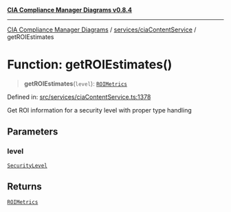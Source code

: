 [**CIA Compliance Manager Diagrams v0.8.4**](../../../README.md)

***

[CIA Compliance Manager Diagrams](../../../modules.md) / [services/ciaContentService](../README.md) / getROIEstimates

# Function: getROIEstimates()

> **getROIEstimates**(`level`): [`ROIMetrics`](../../../types/cia-services/interfaces/ROIMetrics.md)

Defined in: [src/services/ciaContentService.ts:1378](https://github.com/Hack23/cia-compliance-manager/blob/a6d8d6a2cab2160940b9a047208c12088d7e02cf/src/services/ciaContentService.ts#L1378)

Get ROI information for a security level with proper type handling

## Parameters

### level

[`SecurityLevel`](../../../types/cia/type-aliases/SecurityLevel.md)

## Returns

[`ROIMetrics`](../../../types/cia-services/interfaces/ROIMetrics.md)
